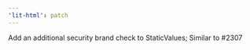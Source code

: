 ```yaml
---
'lit-html': patch
---
```


Add an additional security brand check to StaticValues; Similar to #2307
